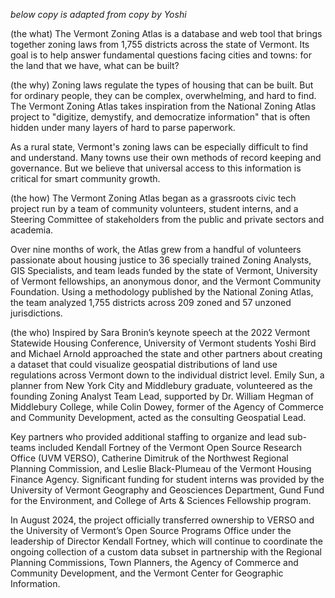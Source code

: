 *below copy is adapted from copy by Yoshi*

(the what)
The Vermont Zoning Atlas is a database and web tool that brings together zoning laws from 1,755 districts across the state of Vermont. Its goal is to help answer fundamental questions facing cities and towns: for the land that we have, what can be built?

(the why)
Zoning laws regulate the types of housing that can be built. But for ordinary people, they can be complex, overwhelming, and hard to find. The Vermont Zoning Atlas takes inspiration from the National Zoning Atlas project to "digitize, demystify, and democratize information" that is often hidden under many layers of hard to parse paperwork. 

As a rural state, Vermont's zoning laws can be especially difficult to find and understand. Many towns use their own methods of record keeping and governance. But we believe that universal access to this information is critical for smart community growth.


(the how)
The Vermont Zoning Atlas began as a grassroots civic tech project run by a team of community volunteers, student interns, and a Steering Committee of stakeholders from the public and private sectors and academia.

Over nine months of work, the Atlas grew from a handful of volunteers passionate about housing justice to 36 specially trained Zoning Analysts, GIS Specialists, and team leads funded by the state of Vermont, University of Vermont fellowships, an anonymous donor, and the Vermont Community Foundation. Using a methodology published by the National Zoning Atlas, the team analyzed 1,755 districts across 209 zoned and 57 unzoned jurisdictions. 

(the who)
Inspired by Sara Bronin’s keynote speech at the 2022 Vermont Statewide Housing Conference, University of Vermont students Yoshi Bird and Michael Arnold approached the state and other partners about creating a dataset that could visualize geospatial distributions of land use regulations across Vermont down to the individual district level. Emily Sun, a planner from New York City and Middlebury graduate, volunteered as the founding Zoning Analyst Team Lead, supported by Dr. William Hegman of Middlebury College, while Colin Dowey, former of the Agency of Commerce and Community Development, acted as the consulting Geospatial Lead.

Key partners who provided additional staffing to organize and lead sub-teams included Kendall Fortney of the Vermont Open Source Research Office (UVM VERSO), Catherine Dimitruk of the Northwest Regional Planning Commission, and Leslie Black-Plumeau of the Vermont Housing Finance Agency. Significant funding for student interns was provided by the University of Vermont Geography and Geosciences Department, Gund Fund for the Environment, and College of Arts & Sciences Fellowship program.

In August 2024, the project officially transferred ownership to VERSO and the University of Vermont’s Open Source Programs Office under the leadership of Director Kendall Fortney, which will continue to coordinate the ongoing collection of a custom data subset in partnership with the Regional Planning Commissions, Town Planners, the Agency of Commerce and Community Development, and the Vermont Center for Geographic Information.